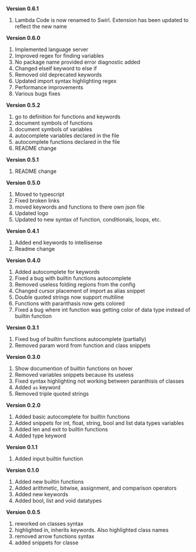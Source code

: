 **Version 0.6.1**

1. Lambda Code is now renamed to Swirl. Extension has been updated to reflect the new name

**Version 0.6.0**

1. Implemented language server
1. Improved regex for finding variables
1. No package name provided error diagnostic added
1. Changed elseif keyword to else if
1. Removed old deprecated keywords
1. Updated import syntax highlighting regex
1. Performance improvements
1. Various bugs fixes

**Version 0.5.2**

1. go to definition for functions and keywords
1. document symbols of functions
1. document symbols of variables
1. autocomplete variables declared in the file
1. autocomplete functions declared in the file
1. README change

**Version 0.5.1**

1. README change

**Version 0.5.0**

1. Moved to typescript
1. Fixed broken links
1. moved keywords and functions to there own json file
1. Updated logo
1. Updated to new syntax of function, conditionals, loops, etc.

**Version 0.4.1**

1. Added end keywords to intellisense
2. Readme change

**Version 0.4.0**

1. Added autocomplete for keywords
2. Fixed a bug with builtin functions autocomplete
3. Removed useless folding regions from the config
4. Changed cursor placement of import as alias snippet
5. Double quoted strings now support multiline
6. Functions with paranthasis now gets colored
7. Fixed a bug where int function was getting color of data type instead of builtin function

**Version 0.3.1**

1. Fixed bug of builtin functions autocomplete (partially)
2. Removed param word from function and class snippets

**Version 0.3.0**

1. Show documention of builtin functions on hover
2. Removed variables snippets because its useless
3. Fixed syntax highlighting not working between paranthisis of classes
4. Added `as` keyword
5. Removed triple quoted strings

**Version 0.2.0**

1. Added basic autocomplete for builtin functions
2. Added snippets for int, float, string, bool and list data types variables
3. Added len and exit to builtin functions
4. Added type keyword

**Version 0.1.1**

1. Added input builtin function

**Version 0.1.0**

1. Added new builtin functions
2. Added arithmetic, bitwise, assignment, and comparison operators
3. Added new keywords
4. Added bool, list and void datatypes

**Version 0.0.5**

1. reworked on classes syntax
2. highlighted in, inherits keywords. Also highlighted class names
3. removed arrow functions syntax
4. added snippets for classe
